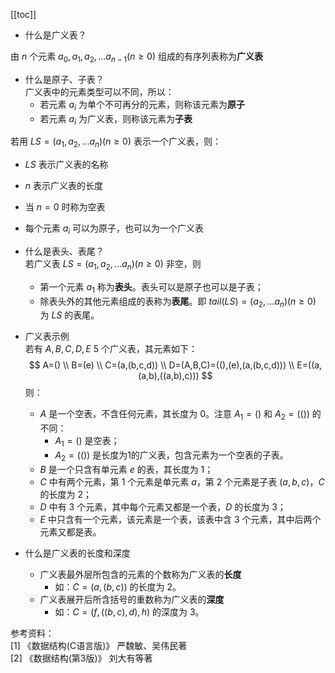 [[toc]]
- 什么是广义表？

由 $n$ 个元素 $a_0,a_1,a_2,...a_{n-1}(n\ge0)$ 组成的有序列表称为**广义表**

- 什么是原子、子表？  
广义表中的元素类型可以不同，所以：
  - 若元素 $a_i$ 为单个不可再分的元素，则称该元素为**原子**
  - 若元素 $a_i$ 为广义表，则称该元素为**子表**
  
若用 $LS=(a_1,a_2,...a_n)(n\ge 0)$ 表示一个广义表，则：
  - $LS$ 表示广义表的名称
  - $n$ 表示广义表的长度
  - 当 $n=0$ 时称为空表
  - 每个元素 $a_i$ 可以为原子，也可以为一个广义表

- 什么是表头、表尾？  
若广义表 $LS=(a_1,a_2,...a_n)(n\ge 0)$ 非空，则
  - 第一个元素 $a_1$ 称为**表头**。表头可以是原子也可以是子表；
  - 除表头外的其他元素组成的表称为**表尾**。即 $tail(LS)=(a_2,...a_n)(n\ge0)$ 为 $LS$ 的表尾。
 
- 广义表示例  
若有 $A,B,C,D,E$ 5 个广义表，其元素如下：
$$
A=() \\
B=(e) \\
C=(a,(b,c,d)) \\
D=(A,B,C)=((),(e),(a,(b,c,d))) \\
E=((a,(a,b),((a,b),c)))
$$
则：
  - $A$ 是一个空表，不含任何元素，其长度为 0。注意 $A_1 =()$ 和 $A_2 = (())$ 的不同：
    - $A_1 =()$ 是空表；
    - $A_2 = (())$ 是长度为1的广义表，包含元素为一个空表的子表。
  - $B$ 是一个只含有单元素 $e$ 的表，其长度为 1；
  - $C$ 中有两个元素，第 1 个元素是单元素 $a$，第 2 个元素是子表 $(a,b,c)$，$C$ 的长度为 2；
  - $D$ 中有 3 个元素，其中每个元素又都是一个表，$D$ 的长度为 3；
  - $E$ 中只含有一个元素，该元素是一个表，该表中含 3 个元素，其中后两个元素又都是表。

- 什么是广义表的长度和深度
  - 广义表最外层所包含的元素的个数称为广义表的**长度**
    - 如：$C=(a,(b,c))$ 的长度为 2。
  - 广义表展开后所含括号的重数称为广义表的**深度**
    - 如：$C=(f,((b,c),d),h)$ 的深度为 3。


 参考资料：  
[1] 《数据结构(C语言版)》 严魏敏、吴伟民著  
[2] 《数据结构(第3版)》 刘大有等著  
